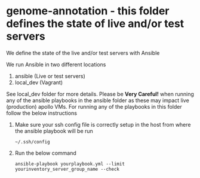 # genome-annotation - this folder defines the state of live and/or test servers 
We define the state of the live and/or test servers with Ansible

We run Ansible in two different locations 
1. ansible (Live or test servers)
2. local_dev (Vagrant)

See local_dev folder for more details. Please be **Very Careful!** when
running any of the ansible playbooks in the ansible folder as these may
impact live (production) apollo VMs. For running any of the playbooks in
this folder follow the below instructions

1. Make sure your ssh config file is correctly setup in the host from
   where the ansible playbook will be run
    ```
    ~/.ssh/config
    ```

2. Run the below command
    ```
    ansible-playbook yourplaybook.yml --limit yourinventory_server_group_name --check
    ```

